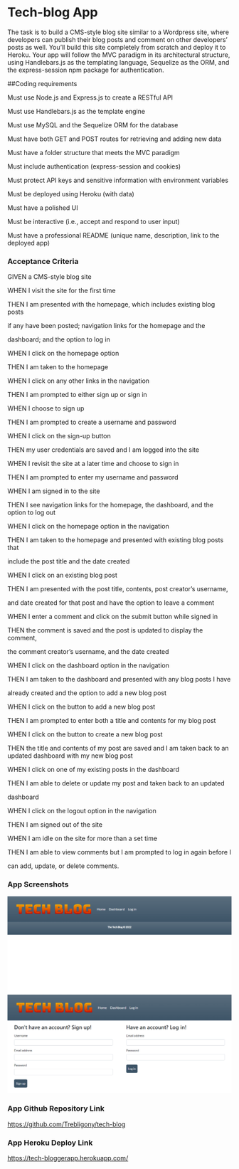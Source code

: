 # Tech-blog App

The task is to build a CMS-style blog site similar to a Wordpress site, where developers can publish their blog posts and comment on other developers’ posts as well. You’ll build this site completely from scratch and deploy it to Heroku. Your app will follow the MVC paradigm in its architectural structure, using Handlebars.js as the templating language, Sequelize as the ORM, and the express-session npm package for authentication.




##Coding requirements

Must use Node.js and Express.js to create a RESTful API

Must use Handlebars.js as the template engine

Must use MySQL and the Sequelize ORM for the database

Must have both GET and POST routes for retrieving and adding new data


Must have a folder structure that meets the MVC paradigm

Must include authentication (express-session and cookies) 

Must protect API keys and sensitive information with environment variables

Must be deployed using Heroku (with data)

Must have a polished UI

Must be interactive (i.e., accept and respond to user input)

Must have a professional README (unique name, description, link to the deployed app)



### Acceptance Criteria

GIVEN a CMS-style blog site

WHEN I visit the site for the first time

THEN I am presented with the homepage, which includes existing blog posts

if any have been posted; navigation links for the homepage and the

dashboard; and the option to log in

WHEN I click on the homepage option

THEN I am taken to the homepage

WHEN I click on any other links in the navigation

THEN I am prompted to either sign up or sign in

WHEN I choose to sign up

THEN I am prompted to create a username and password

WHEN I click on the sign-up button

THEN my user credentials are saved and I am logged into the site

WHEN I revisit the site at a later time and choose to sign in

THEN I am prompted to enter my username and password

WHEN I am signed in to the site

THEN I see navigation links for the homepage, the dashboard, and the option
to log out

WHEN I click on the homepage option in the navigation

THEN I am taken to the homepage and presented with existing blog posts that

include the post title and the date created

WHEN I click on an existing blog post

THEN I am presented with the post title, contents, post creator’s username,
 
and date created for that post and have the option to leave a comment

WHEN I enter a comment and click on the submit button while signed in

THEN the comment is saved and the post is updated to display the comment,

the comment creator’s username, and the date created

WHEN I click on the dashboard option in the navigation

THEN I am taken to the dashboard and presented with any blog posts I have

already created and the option to add a new blog post

WHEN I click on the button to add a new blog post

THEN I am prompted to enter both a title and contents for my blog post

WHEN I click on the button to create a new blog post

THEN the title and contents of my post are saved and I am taken back to an
 updated dashboard with my new blog post

WHEN I click on one of my existing posts in the dashboard

THEN I am able to delete or update my post and taken back to an updated
 
dashboard

WHEN I click on the logout option in the navigation

THEN I am signed out of the site

WHEN I am idle on the site for more than a set time

THEN I am able to view comments but I am prompted to log in again before I

can add, update, or delete comments.




### App Screenshots




<img src="./assets/images/home_page.png">



<img src="./assets/images/tech_login_page.png">



### App Github Repository Link

https://github.com/Trebligony/tech-blog




### App Heroku Deploy Link


https://tech-bloggerapp.herokuapp.com/


